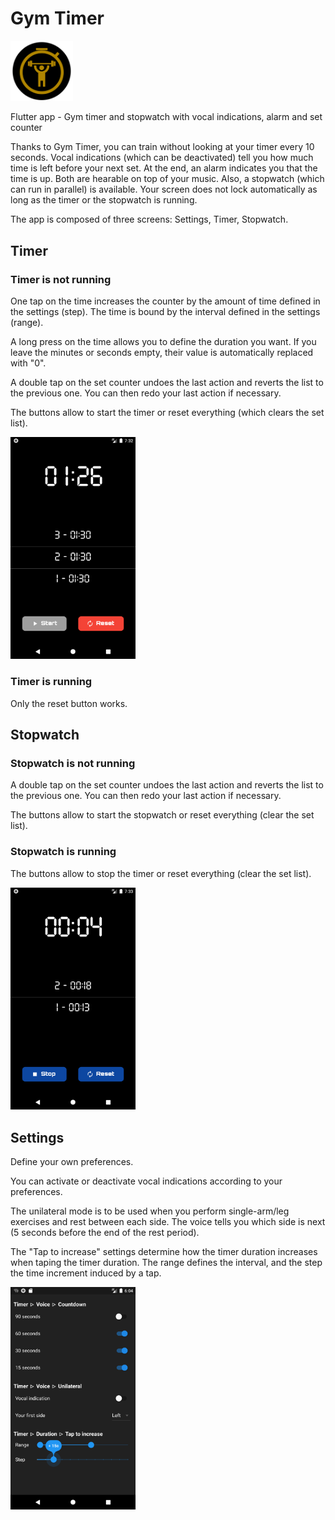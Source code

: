 # Gym Timer
<img src="https://github.com/ClementJu/gym_timer/blob/master/figs/logo.png" width="100">

Flutter app - Gym timer and stopwatch with vocal indications, alarm and set counter

Thanks to Gym Timer, you can train without looking at your timer every 10 seconds. Vocal indications (which can be deactivated) tell you how much time is left before your next set. At the end, an alarm indicates you that the time is up. Both are hearable on top of your music. Also, a stopwatch (which can run in parallel) is available. Your screen does not lock automatically as long as the timer or the stopwatch is running.

The app is composed of three screens: Settings, Timer, Stopwatch.

## Timer

### Timer is not running
One tap on the time increases the counter by the amount of time defined in the settings (step). The time is bound by the interval defined in the settings (range).

A long press on the time allows you to define the duration you want. If you leave the minutes or seconds empty, their value is automatically replaced with "0".

A double tap on the set counter undoes the last action and reverts the list to the previous one. You can then redo your last action if necessary.

The buttons allow to start the timer or reset everything (which clears the set list).

<img src="https://github.com/ClementJu/gym_timer/blob/master/figs/timer.png" width="200">



### Timer is running
Only the reset button works.

## Stopwatch

### Stopwatch is not running
A double tap on the set counter undoes the last action and reverts the list to the previous one. You can then redo your last action if necessary.

The buttons allow to start the stopwatch or reset everything (clear the set list).

### Stopwatch is running
The buttons allow to stop the timer or reset everything (clear the set list).

<img src="https://github.com/ClementJu/gym_timer/blob/master/figs/stopwatch.png" width="200">

## Settings
Define your own preferences.

You can activate or deactivate vocal indications according to your preferences.

The unilateral mode is to be used when you perform single-arm/leg exercises and rest between each side. The voice tells you which side is next (5 seconds before the end of the rest period).

The "Tap to increase" settings determine how the timer duration increases when taping the timer duration. The range defines the interval, and the step the time increment induced by a tap.

<img src="https://github.com/ClementJu/gym_timer/blob/master/figs/settings.png" width="200">
